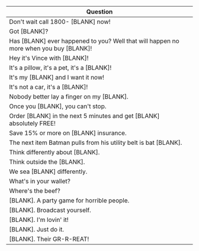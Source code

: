 Question |
--- |
Don't wait call 1800- [BLANK] now! |
Got [BLANK]? |
Has [BLANK] ever happened to you? Well that will happen no more when you buy [BLANK]! |
Hey it's Vince with [BLANK]! |
It's a pillow, it's a pet, it's a [BLANK]! |
It's my [BLANK] and I want it now! |
It's not a car, it's a [BLANK]! |
Nobody better lay a finger on my [BLANK]. |
Once you [BLANK], you can't stop. |
Order [BLANK] in the next 5 minutes and get [BLANK] absolutely FREE! |
Save 15% or more on [BLANK] insurance. |
The next item Batman pulls from his utility belt is bat [BLANK]. |
Think differently about [BLANK]. |
Think outside the [BLANK]. |
We sea [BLANK] differently. |
What's in your wallet? |
Where's the beef? |
[BLANK]. A party game for horrible people. |
[BLANK]. Broadcast yourself. |
[BLANK]. I'm lovin' it! |
[BLANK]. Just do it. |
[BLANK]. Their GR-R-REAT! |
